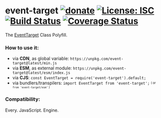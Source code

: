 event-target [![donate](https://img.shields.io/badge/$-donate-ff69b4.svg?maxAge=2592000&style=flat)](https://github.com/WebReflection/donate) [![License: ISC](https://img.shields.io/badge/License-ISC-yellow.svg)](https://opensource.org/licenses/ISC) [![Build Status](https://travis-ci.org/WebReflection/event-target.svg?branch=master)](https://travis-ci.org/WebReflection/event-target) [![Coverage Status](https://coveralls.io/repos/github/WebReflection/event-target/badge.svg?branch=master)](https://coveralls.io/github/WebReflection/event-target?branch=master)
============

The [EventTarget](https://dom.spec.whatwg.org/#interface-eventtarget) Class Polyfill.

### How to use it:

  * via **CDN**, as global variable: `https://unpkg.com/event-target@latest/min.js`
  * via **ESM**, as external module: `https://unpkg.com/event-target@latest/esm/index.js`
  * via **CJS**: `const EventTarget = require('event-target').default;`
  * via bundlers/transpilers: `import EventTarget from 'event-target';` <sup><sub>( or `from 'event-target/esm'` )</sub></sup>

### Compatibility:

Every. JavaScript. Engine.
